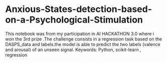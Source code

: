 # Anxious-States-detection-based-on-a-Psychological-Stimulation
This notebook was from my participation in AI HACKATHON 3.0 where i won the 3rd prize .The challenge consists in a regression task based on the DASPS_data and labels.the model is able to predict the two labels (valence and arousal) of an unseen signal. Keywords: Python, scikit-learn , regression

